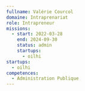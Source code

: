 ```yaml
---
fullname: Valérie Courcol
domaine: Intraprenariat
role: Intrapreneur
missions:
  - start: 2022-03-28
    end: 2024-09-30
    status: admin
    startups:
      - oilhi
startups:
  - oilhi
competences:
  - Administration Publique
---
```

